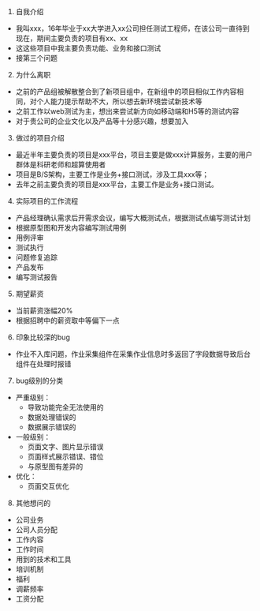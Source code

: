 1. 自我介绍
- 我叫xxx，16年毕业于xx大学进入xx公司担任测试工程师，在该公司一直待到现在，期间主要负责的项目有xx、xx
- 这这些项目中我主要负责功能、业务和接口测试
- 接第三个问题

2. 为什么离职
- 之前的产品组被解散整合到了新项目组中，在新组中的项目相似工作内容相同，对个人能力提示帮助不大，所以想去新环境尝试新技术等
- 之前工作以web测试为主，想出来尝试新方向如移动端和H5等的测试内容
- 对于贵公司的企业文化以及产品等十分感兴趣，想要加入

3. 做过的项目介绍
- 最近半年主要负责的项目是xxx平台，项目主要是做xxx计算服务，主要的用户群体是科研老师和超算使用者
- 项目是B/S架构，主要工作是业务+接口测试，涉及工具xxx等；
- 去年之前主要负责的项目是xxx平台，主要工作是业务+接口测试。

4. 实际项目的工作流程
- 产品经理确认需求后开需求会议，编写大概测试点，根据测试点编写测试计划
- 根据原型图和开发内容编写测试用例
- 用例评审
- 测试执行
- 问题修复追踪
- 产品发布
- 编写测试报告

5. 期望薪资
- 当前薪资涨幅20%
- 根据招聘中的薪资取中等偏下一点

6. 印象比较深的bug
- 作业不入库问题，作业采集组件在采集作业信息时多返回了字段数据导致后台组件在处理时报错

7. bug级别的分类
- 严重级别：
    - 导致功能完全无法使用的
    - 数据处理错误的
    - 数据展示错误的
- 一般级别：
    - 页面文字、图片显示错误
    - 页面样式展示错误、错位
    - 与原型图有差异的
- 优化：
    - 页面交互优化

8. 其他想问的
- 公司业务
- 公司人员分配
- 工作内容
- 工作时间
- 用到的技术和工具
- 培训机制
- 福利
- 调薪频率
- 工资分配